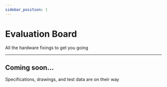 ```yaml
---
sidebar_position: 1
---
```


# Evaluation Board

All the hardware fixings to get you going

---

## Coming soon...

Specifications, drawings, and test data are on their way